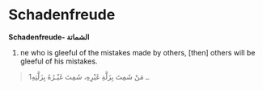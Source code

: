 Schadenfreude
=============

**Schadenfreude- الشماتة**

1. ne who is gleeful of the mistakes made by others, [then] others will
be gleeful of his mistakes.

> 1ـ مَنْ شَمِتَ بِزَلَّةِ غَيْرِهِ، شَمِتَ غَيْـرُهُ بِزَلَّتِهِ.


